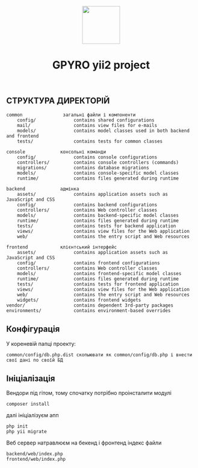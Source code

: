 <p align="center">
    <a href="https://github.com/yiisoft" target="_blank">
        <img src="https://avatars0.githubusercontent.com/u/993323" height="100px">
    </a>
    <h1 align="center">GPYRO yii2 project</h1>
    <br>
</p>

СТРУКТУРА ДИРЕКТОРІЙ
-------------------

```
common               загальні файли і компоненти
    config/              contains shared configurations
    mail/                contains view files for e-mails
    models/              contains model classes used in both backend and frontend
    tests/               contains tests for common classes    

console             консольні команди
    config/              contains console configurations
    controllers/         contains console controllers (commands)
    migrations/          contains database migrations
    models/              contains console-specific model classes
    runtime/             contains files generated during runtime

backend             адмінка
    assets/              contains application assets such as JavaScript and CSS
    config/              contains backend configurations
    controllers/         contains Web controller classes
    models/              contains backend-specific model classes
    runtime/             contains files generated during runtime
    tests/               contains tests for backend application    
    views/               contains view files for the Web application
    web/                 contains the entry script and Web resources

frontend            клієнтський інтерфейс
    assets/              contains application assets such as JavaScript and CSS
    config/              contains frontend configurations
    controllers/         contains Web controller classes
    models/              contains frontend-specific model classes
    runtime/             contains files generated during runtime
    tests/               contains tests for frontend application
    views/               contains view files for the Web application
    web/                 contains the entry script and Web resources
    widgets/             contains frontend widgets
vendor/                  contains dependent 3rd-party packages
environments/            contains environment-based overrides
```

Конфігурація
-------------------
У кореневій папці проекту:
```
common/config/db.php.dist скопыювати як common/config/db.php і внести свої дані по своїй БД 
```

Ініціалізація
-------------------

Вендори під гітом, тому спочатку потрібно проінсталити модулі

```
composer install 
```

далі ініціалізуєм апп
```
php init 
php yii migrate 
```

Веб сервер натравлюєм на бекенд і фронтенд індекс файли

```
backend/web/index.php
frontend/web/index.php
```
